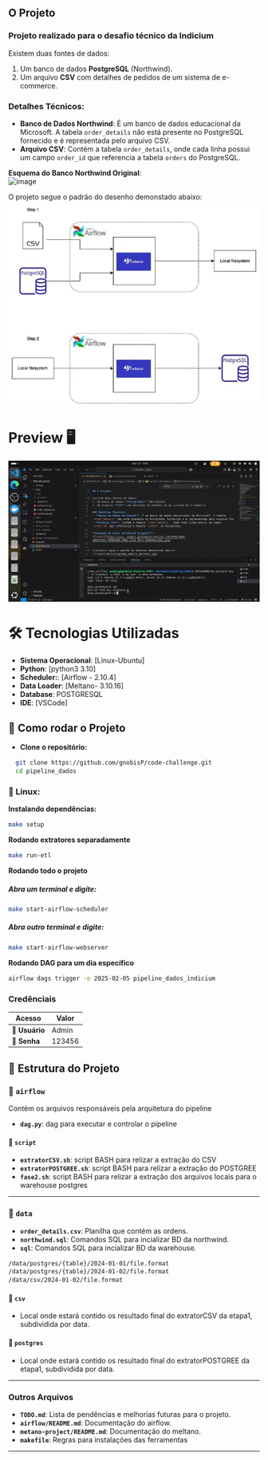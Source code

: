 ## O Projeto

### Projeto realizado para o desafio técnico da Indicium

Existem duas fontes de dados: 
1. Um banco de dados **PostgreSQL** (Northwind). 
2. Um arquivo **CSV** com detalhes de pedidos de um sistema de e-commerce.

### Detalhes Técnicos:
- **Banco de Dados Northwind**: É um banco de dados educacional da Microsoft. A tabela `order_details` não está presente no PostgreSQL fornecido e é representada pelo arquivo CSV.
- **Arquivo CSV**: Contém a tabela `order_details`, onde cada linha possui um campo `order_id` que referencia a tabela `orders` do PostgreSQL.

**Esquema do Banco Northwind Original**:  
![image](https://user-images.githubusercontent.com/49417424/105997621-9666b980-608a-11eb-86fd-db6b44ece02a.png)


O projeto segue o padrão do desenho demonstado abaixo:
![image](docs/diagrama_embulk_meltano.jpg)

# Preview 🖥️ 
![GIF](docs/demostracao.gif)
# 🛠 Tecnologias Utilizadas 
- **Sistema Operacional**: [Linux-Ubuntu] 
- **Python**: [python3 3.10] 
- **Scheduler:**: [Airflow - 2.10.4] 
- **Data Loader**: [Meltano- 3.10.16]
- **Database**: POSTGRESQL
- **IDE**: [VSCode]

## 🚀 Como rodar o Projeto
  - **Clone o repositório:**
```sh
  git clone https://github.com/gnobisP/code-challenge.git
  cd pipeline_dados
```
### 🐧 Linux:
**Instalando dependências:**
```sh
make setup
```
**Rodando extratores separadamente**
```sh
make run-etl
```
**Rodando todo o projeto**

##### Abra um terminal e digite:
```sh
make start-airflow-scheduler
```
##### Abra outro terminal e digite:
```sh
make start-airflow-webserver
```

**Rodando DAG para um dia específico**
```sh
airflow dags trigger -e 2025-02-05 pipeline_dados_indicium
```
### Credênciais

| Acesso             | Valor    |
|--------------------|----------|
| **👤 Usuário**     | Admin    |
| **🔐 Senha**       | 123456   |


## 📁 Estrutura do Projeto

### 📂 `airflow`
Contém os arquivos responsáveis pela arquitetura do pipeline

- **`dag.py`**: dag para executar e controlar o pipeline
#### 📂 `script`
- **`extratorCSV.sh`**: script BASH para relizar a extração do CSV
- **`extratorPOSTGREE.sh`**: script BASH para relizar a extração do POSTGREE
- **`fase2.sh`**: script BASH para relizar a extração dos arquivos locais para o warehouse postgres
---

### 📂 `data`
- **`order_details.csv`**: Planilha que contém as ordens.
- **`northwind.sql`**: Comandos SQL para incializar BD da northwind.
- **`sql`**: Comandos SQL para incializar BD da warehouse.

```sh
/data/postgres/{table}/2024-01-01/file.format
/data/postgres/{table}/2024-01-02/file.format
/data/csv/2024-01-02/file.format
```

#### 📂 `csv`
- Local onde estará contido os resultado final do extratorCSV da etapa1, subdividida por data.
#### 📂 `postgres`
- Local onde estará contido os resultado final do extratorPOSTGREE da etapa1, subdividida por data.
---

### Outros Arquivos
- **`TODO.md`**: Lista de pendências e melhorias futuras para o projeto.
- **`airflow/README.md`**: Documentação do airflow.
- **`metano-project/README.md`**: Documentação do meltano.
- **`makefile`**: Regras para instalações das ferramentas
---
